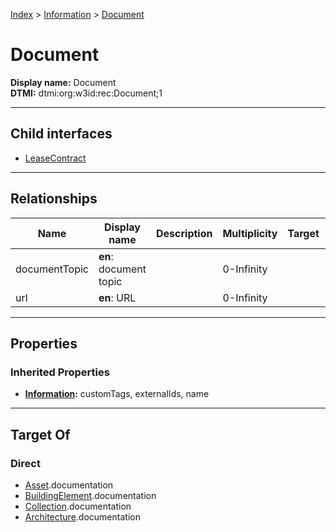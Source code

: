 [Index](../../index.md) > [Information](../Information.md) > [Document](#)
# Document

**Display name:** Document<br />
**DTMI:** dtmi:org:w3id:rec:Document;1

---

## Child interfaces
* [LeaseContract](LeaseContract.md)

---

## Relationships

|Name|Display name|Description|Multiplicity|Target|Properties|Writable|
|-|-|-|-|-|-|-|
|documentTopic|**en**: document topic||0-Infinity|||True|
|url|**en**: URL||0-Infinity|||True|

---

## Properties

### Inherited Properties
* **[Information](../Information.md):** customTags, externalIds, name

---

## Target Of
### Direct
* [Asset](../../Asset/Asset.md).documentation
* [BuildingElement](../../BuildingElement/BuildingElement.md).documentation
* [Collection](../../Collection/Collection.md).documentation
* [Architecture](../../Space/Architecture/Architecture.md).documentation
